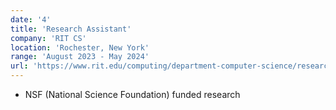 ```yaml
---
date: '4'
title: 'Research Assistant'
company: 'RIT CS'
location: 'Rochester, New York'
range: 'August 2023 - May 2024'
url: 'https://www.rit.edu/computing/department-computer-science/research'
---
```


- NSF (National Science Foundation) funded research
